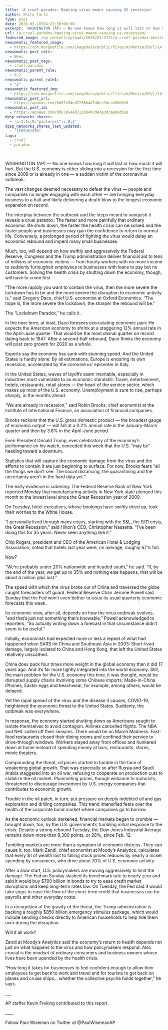 ```yaml
---
title: 'A cruel paradox: Beating virus means causing US recession'
author: Shira Tarlo
type: post
date: 2020-03-18T04:27:50+00:00
excerpt: 'WASHINGTON (AP) — No one knows how long it will last or how much it will hurt. But the U.S. economy is either sliding into a recession for the first time since 2009 or is already in one — a sudden victim of the coronavirus outbreak. The vast changes deemed necessary to defeat the virus&hellip;'
url: /a-cruel-paradox-beating-virus-means-causing-us-recession/
featured_image: /wp-content/uploads/2020/03/3722/a-cruel-paradox-beating-virus-means-causing-us-recession.jpg
newsomatic_featured_image:
  - https://cdn.morguefile.com/imageData/public/files/m/Mentza/09/l/14108644721sr79.jpg
newsomatic_post_cats:
  - News
newsomatic_post_tags:
  - cruel,paradox
newsomatic_parent_rule:
  - 0-2
newsomatic_parent_rule1:
  - "2"
newsomatic_featured_img:
  - https://cdn.morguefile.com/imageData/public/files/m/Mentza/09/l/14108644721sr79.jpg
newsomatic_post_url:
  - https://apnews.com/bd67a54ed7236b4d7d4ce3dcae80db18
newsomatic_post_id:
  - https://apnews.com/bd67a54ed7236b4d7d4ce3dcae80db18
dpsp_networks_shares:
  - 'a:1:{s:9:"pinterest";i:0;}'
dpsp_networks_shares_last_updated:
  - "1585962930"
tags:
  - cruel
  - paradox

---
```

<div class="Article" data-key="article">
  <p class="Component-root-0-2-77 Component-p-0-2-69">
    WASHINGTON (AP) — No one knows how long it will last or how much it will hurt. But the U.S. economy is either sliding into a recession for the first time since 2009 or is already in one — a sudden victim of the coronavirus outbreak.
  </p>
  
  <p class="Component-root-0-2-77 Component-p-0-2-69">
    The vast changes deemed necessary to defeat the virus — people and companies no longer engaging with each other — are bringing everyday business to a halt and likely delivering a death blow to the longest economic expansion on record.
  </p>
  
  <p class="Component-root-0-2-77 Component-p-0-2-69">
    The interplay between the outbreak and the steps meant to vanquish it reveals a cruel paradox: The faster and more painfully that ordinary economic life shuts down, the faster the health crisis can be solved and the faster people and businesses may gain the confidence to return to normal life. Conversely, a prolonged period of fighting the virus would delay an economic rebound and imperil many small businesses.
  </p>
  
  <div data-key="ad-placeholder" id="div-gpt-ad-1470255291270-0" class="DFPSlot Component-dfp-0-2-73 Component-ad-0-2-39">
  </div>
  
  <p class="Component-root-0-2-77 Component-p-0-2-69">
    Much, too, will depend on how swiftly and aggressively the Federal Reserve, Congress and the Trump administration deliver financial aid to tens of millions of economic victims — from hourly workers with no more income to suddenly furloughed employees to businesses with loans to pay but no customers. Solving the health crisis by shutting down the economy, though, will have to come first.
  </p>
  
  <p class="Component-root-0-2-77 Component-p-0-2-69">
    “The more rapidly you want to contain the virus, then the more severe the lockdown has to be and the more severe the disruption to economic activity is,” said Gregory Daco, chief U.S. economist at Oxford Economics. “The hope is, the more severe the lockdown, the sharper the rebound will be.’’
  </p>
  
  <p class="Component-root-0-2-77 Component-p-0-2-69">
    The “Lockdown Paradox,” he calls it.
  </p>
  
  <p class="Component-root-0-2-77 Component-p-0-2-69">
    In the near term, at least, Daco foresees excruciating economic pain: He expects the American economy to shrink at a staggering 12% annual rate in the April-June quarter. That would be the most dismal quarter on record dating back to 1947. After a second-half rebound, Daco thinks the economy will post zero growth for 2020 as a whole.
  </p>
  
  <p class="Component-root-0-2-77 Component-p-0-2-69">
    Experts say the economy has sunk with stunning speed. And the United States is hardly alone: By all estimations, Europe is enduring its own recession, accelerated by the coronavirus’ epicenter in Italy.
  </p>
  
  <p class="Component-root-0-2-77 Component-p-0-2-69">
    In the United States, waves of layoffs seem inevitable, especially in industries most vulnerable to an economic standstill: Travel, entertainment, hotels, restaurants, retail stores — the heart of the service sector, which makes up most of the U.S. economy. Unemployment is sure to rise, perhaps sharply, in the months ahead.
  </p>
  
  <div data-key="ad-placeholder" id="div-gpt-ad-1470255291270-1" class="DFPSlot Component-dfp-0-2-73 Component-ad-0-2-39">
  </div>
  
  <p class="Component-root-0-2-77 Component-p-0-2-69">
    “We are already in recession,” said Robin Brooks, chief economist at the Institute of International Finance, an association of financial companies.
  </p>
  
  <p class="Component-root-0-2-77 Component-p-0-2-69">
    Brooks reckons that the U.S. gross domestic product — the broadest gauge of economic output — will fall at a 0.2% annual rate in the January-March quarter and then by 3.6% in the April-June period.
  </p>
  
  <p class="Component-root-0-2-77 Component-p-0-2-69">
    Even President Donald Trump, ever celebratory of the economy’s performance on his watch, conceded this week that the U.S. “may be” heading toward a downturn.
  </p>
  
  <p class="Component-root-0-2-77 Component-p-0-2-69">
    Statistics that will capture the economic damage from the virus and the efforts to contain it are just beginning to surface. For now, Brooks fears “all the things we don’t see: The social distancing, the quarantining and the uncertainty aren’t in the hard data yet.”
  </p>
  
  <p class="Component-root-0-2-77 Component-p-0-2-69">
    The early evidence is sobering: The Federal Reserve Bank of New York reported Monday that manufacturing activity in New York state plunged this month to the lowest level since the Great Recession year of 2009.
  </p>
  
  <p class="Component-root-0-2-77 Component-p-0-2-69">
    On Tuesday, hotel executives, whose bookings have swiftly dried up, took their worries to the White House.
  </p>
  
  <p class="Component-root-0-2-77 Component-p-0-2-69">
    “I personally lived through many crises, starting with the S&L, the 9/11 crisis, the Great Recession,” said Hilton’s CEO, Christopher Nassetta. “I’ve been doing this for 35 years. Never seen anything like it.”
  </p>
  
  <p class="Component-root-0-2-77 Component-p-0-2-69">
    Chip Rogers, president and CEO of the American Hotel & Lodging Association, noted that hotels last year were, on average, roughly 67% full.
  </p>
  
  <p class="Component-root-0-2-77 Component-p-0-2-69">
    Now?
  </p>
  
  <p class="Component-root-0-2-77 Component-p-0-2-69">
    “We’re probably under 20% nationwide and headed south,” he said. “If, by the end of the year, we get up to 35% and nothing else happens, that will be about 4 million jobs lost.”
  </p>
  
  <p class="Component-root-0-2-77 Component-p-0-2-69">
    The speed with which the virus broke out of China and traversed the globe caught forecasters off guard. Federal Reserve Chair Jerome Powell said Sunday that the Fed won’t even bother to issue its usual quarterly economic forecasts this week.
  </p>
  
  <p class="Component-root-0-2-77 Component-p-0-2-69">
    Its economic view, after all, depends on how the virus outbreak evolves, “and that’s just not something that’s knowable,” Powell acknowledged to reporters. “So actually writing down a forecast in that circumstance didn’t seem to be useful.”
  </p>
  
  <p class="Component-root-0-2-77 Component-p-0-2-69">
    Initially, economists had expected more or less a repeat of what had happened when SARS hit China and Southeast Asia in 2003: Short-lived damage, largely isolated to China and Hong Kong, that left the United States relatively unscathed.
  </p>
  
  <p class="Component-root-0-2-77 Component-p-0-2-69">
    China does pack four times more weight in the global economy than it did 17 years ago. And it’s far more tightly integrated into the world economy. Still, the main problem for the U.S. economy this time, it was thought, would be disrupted supply chains involving some Chinese imports: Made-in-China iPhones, Easter eggs and beachwear, for example, among others, would be delayed.
  </p>
  
  <p class="Component-root-0-2-77 Component-p-0-2-69">
    Yet the rapid spread of the virus and the disease it causes, COVID-19, heightened the economic threat to the United States. Suddenly, the outbreak was everywhere.
  </p>
  
  <p class="Component-root-0-2-77 Component-p-0-2-69">
    In response, the economy started shutting down as Americans sought to isolate themselves to avoid contagion. Airlines cancelled flights. The NBA and NHL called off their seasons. There would be no March Madness. Fast-food restaurants closed their dining rooms and confined their service to drive-through windows. Workers stayed away from offices and hunkered down at home instead of spending money at bars, restaurants, stores, movie theaters.
  </p>
  
  <p class="Component-root-0-2-77 Component-p-0-2-69">
    Compounding the threat, oil prices started to tumble in the face of weakening global growth. That was especially so after Russia and Saudi Arabia staggered into an oil war, refusing to cooperate on production cuts to stabilize the oil market. Plummeting prices, though welcome to motorists, threatened to discourage investment by U.S. energy companies that contributes to economic growth.
  </p>
  
  <p class="Component-root-0-2-77 Component-p-0-2-69">
    Trouble in the oil patch, in turn, put pressure on deeply indebted oil and gas exploration and drilling companies. This trend intensified fears over the health of the corporate bond market where companies go to borrow.
  </p>
  
  <p class="Component-root-0-2-77 Component-p-0-2-69">
    As the economic outlook darkened, financial markets began to crumble — brought down, too, by the U.S. government’s fumbling initial response to the crisis. Despite a strong rebound Tuesday, the Dow Jones Industrial Average remains down more than 8,300 points, or 28%, since Feb. 12.
  </p>
  
  <p class="Component-root-0-2-77 Component-p-0-2-69">
    Tumbling markets are more than a symptom of economic distress. They can cause it, too. Mark Zandi, chief economist at Moody’s Analytics, calculates that every $1 of wealth lost to falling stock prices reduces by nearly a nickel spending by consumers, who drive about 70% of U.S. economic activity.
  </p>
  
  <p class="Component-root-0-2-77 Component-p-0-2-69">
    After a slow start, U.S. policymakers are moving aggressively to limit the damage. The Fed on Sunday slashed its benchmark rate to nearly zero and said it would buy $700 billion in bonds to try to ease credit market disruptions and keep long-term rates low. On Tuesday, the Fed said it would take steps to ease the flow of the short-term credit that businesses use for payrolls and other everyday costs.
  </p>
  
  <p class="Component-root-0-2-77 Component-p-0-2-69">
    In a recognition of the gravity of the threat, the Trump administration is backing a roughly $850 billion emergency stimulus package, which would include sending checks directly to American households to help tide them over during the disruption.
  </p>
  
  <p class="Component-root-0-2-77 Component-p-0-2-69">
    Will it all work?
  </p>
  
  <p class="Component-root-0-2-77 Component-p-0-2-69">
    Zandi at Moody’s Analytics said the economy’s return to health depends not just on what happens to the virus and how policymakers respond. Also crucial is the mindset of ordinary consumers and business owners whose lives have been upended by the health crisis.
  </p>
  
  <p class="Component-root-0-2-77 Component-p-0-2-69">
    “How long it takes for businesses to feel confident enough to allow their employees to get back to work and travel and for tourists to get back on planes and cruise ships&#8230; whether the collective psyche holds together,” he says.
  </p>
  
  <p class="Component-root-0-2-77 Component-p-0-2-69">
    ___
  </p>
  
  <p class="Component-root-0-2-77 Component-p-0-2-69">
    AP staffer Kevin Freking contributed to this report.
  </p>
  
  <p class="Component-root-0-2-77 Component-p-0-2-69">
    ____
  </p>
  
  <p class="Component-root-0-2-77 Component-p-0-2-69">
    Follow Paul Wiseman on Twitter at @PaulWisemanAP
  </p>
</div>